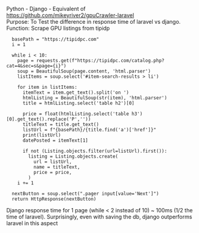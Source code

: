 Python - Django - Equivalent of https://github.com/mikeyriver2/gpuCrawler-laravel
<br />Purpose: To Test the difference in response time of laravel vs django.
<br />Function: Scrape GPU listings from tipidp
```
  basePath = "https://tipidpc.com"
  i = 1

  while i < 10:
    page = requests.get(f"https://tipidpc.com/catalog.php?cat=4&sec=s&page={i}")
    soup = BeautifulSoup(page.content, 'html.parser')
    listItems = soup.select('#item-search-results > li')

    for item in listItems:
      itemText = item.get_text().split('on ')
      htmlListing = BeautifulSoup(str(item), 'html.parser')
      title = htmlListing.select('table h2')[0]

      price = float(htmlListing.select('table h3')[0].get_text().replace('P',''))
      titleText = title.get_text()
      listUrl = f"{basePath}/{title.find('a')['href']}"
      print(listUrl)
      datePosted = itemText[1]

      if not (Listing.objects.filter(url=listUrl).first()):
        listing = Listing.objects.create(
          url = listUrl,
          name = titleText,
          price = price,
        )
    i += 1

  nextButton = soup.select(".pager input[value='Next']")
  return HttpResponse(nextButton)
```
Django response time for 1 page (while < 2 instead of 10) ~ 100ms (1/2 the time of laravel). Surprisingly, even with saving the db, django outperforms laravel in this aspect
